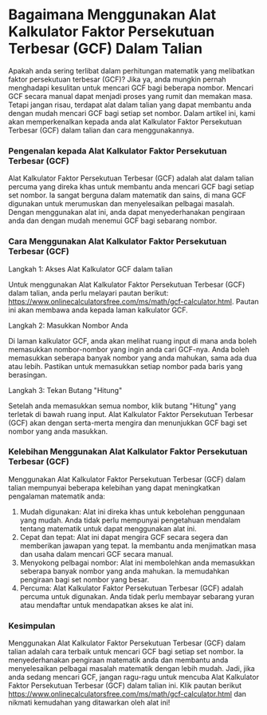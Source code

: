 Bagaimana Menggunakan Alat Kalkulator Faktor Persekutuan Terbesar (GCF) Dalam Talian
====================================================================================

Apakah anda sering terlibat dalam perhitungan matematik yang melibatkan faktor persekutuan terbesar (GCF)? Jika ya, anda mungkin pernah menghadapi kesulitan untuk mencari GCF bagi beberapa nombor. Mencari GCF secara manual dapat menjadi proses yang rumit dan memakan masa. Tetapi jangan risau, terdapat alat dalam talian yang dapat membantu anda dengan mudah mencari GCF bagi setiap set nombor. Dalam artikel ini, kami akan memperkenalkan kepada anda alat Kalkulator Faktor Persekutuan Terbesar (GCF) dalam talian dan cara menggunakannya.

### Pengenalan kepada Alat Kalkulator Faktor Persekutuan Terbesar (GCF)

Alat Kalkulator Faktor Persekutuan Terbesar (GCF) adalah alat dalam talian percuma yang direka khas untuk membantu anda mencari GCF bagi setiap set nombor. Ia sangat berguna dalam matematik dan sains, di mana GCF digunakan untuk merumuskan dan menyelesaikan pelbagai masalah. Dengan menggunakan alat ini, anda dapat menyederhanakan pengiraan anda dan dengan mudah menemui GCF bagi sebarang nombor.

### Cara Menggunakan Alat Kalkulator Faktor Persekutuan Terbesar (GCF)

Langkah 1: Akses Alat Kalkulator GCF dalam talian

Untuk menggunakan Alat Kalkulator Faktor Persekutuan Terbesar (GCF) dalam talian, anda perlu melayari pautan berikut: <https://www.onlinecalculatorsfree.com/ms/math/gcf-calculator.html>. Pautan ini akan membawa anda kepada laman kalkulator GCF.

Langkah 2: Masukkan Nombor Anda

Di laman kalkulator GCF, anda akan melihat ruang input di mana anda boleh memasukkan nombor-nombor yang ingin anda cari GCF-nya. Anda boleh memasukkan seberapa banyak nombor yang anda mahukan, sama ada dua atau lebih. Pastikan untuk memasukkan setiap nombor pada baris yang berasingan.

Langkah 3: Tekan Butang "Hitung"

Setelah anda memasukkan semua nombor, klik butang "Hitung" yang terletak di bawah ruang input. Alat Kalkulator Faktor Persekutuan Terbesar (GCF) akan dengan serta-merta mengira dan menunjukkan GCF bagi set nombor yang anda masukkan.

### Kelebihan Menggunakan Alat Kalkulator Faktor Persekutuan Terbesar (GCF)

Menggunakan Alat Kalkulator Faktor Persekutuan Terbesar (GCF) dalam talian mempunyai beberapa kelebihan yang dapat meningkatkan pengalaman matematik anda:

1. Mudah digunakan: Alat ini direka khas untuk kebolehan penggunaan yang mudah. Anda tidak perlu mempunyai pengetahuan mendalam tentang matematik untuk dapat menggunakan alat ini.
2. Cepat dan tepat: Alat ini dapat mengira GCF secara segera dan memberikan jawapan yang tepat. Ia membantu anda menjimatkan masa dan usaha dalam mencari GCF secara manual.
3. Menyokong pelbagai nombor: Alat ini membolehkan anda memasukkan seberapa banyak nombor yang anda mahukan. Ia memudahkan pengiraan bagi set nombor yang besar.
4. Percuma: Alat Kalkulator Faktor Persekutuan Terbesar (GCF) adalah percuma untuk digunakan. Anda tidak perlu membayar sebarang yuran atau mendaftar untuk mendapatkan akses ke alat ini.

### Kesimpulan

Menggunakan Alat Kalkulator Faktor Persekutuan Terbesar (GCF) dalam talian adalah cara terbaik untuk mencari GCF bagi setiap set nombor. Ia menyederhanakan pengiraan matematik anda dan membantu anda menyelesaikan pelbagai masalah matematik dengan lebih mudah. Jadi, jika anda sedang mencari GCF, jangan ragu-ragu untuk mencuba Alat Kalkulator Faktor Persekutuan Terbesar (GCF) dalam talian ini. Klik pautan berikut <https://www.onlinecalculatorsfree.com/ms/math/gcf-calculator.html> dan nikmati kemudahan yang ditawarkan oleh alat ini!